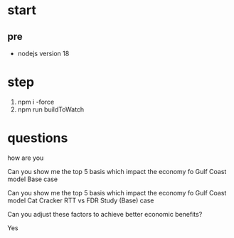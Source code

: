 # start 

## pre 

- nodejs version  18

# step

1. npm i -force
2. npm run buildToWatch

# questions 

how are you

Can you show me the top 5 basis which impact the economy fo Gulf Coast model Base case

Can you show me the top 5 basis which impact the economy fo Gulf Coast model Cat Cracker RTT vs FDR Study (Base) case

Can you adjust these factors to achieve better economic benefits?

Yes